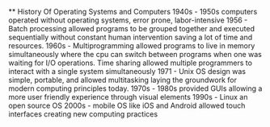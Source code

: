 ** History Of Operating Systems and Computers
1940s - 1950s computers operated without operating systems, error prone, labor-intensive
1956 - Batch processing allowed programs to be grouped together and executed sequentially without constant human intervention saving a lot of time and resources.
1960s - Multiprogramming allowed programs to live in memory simultaneously where the cpu can switch between programs when one was waiting for I/O operations. 
Time sharing allowed multiple programmers to interact with a single system simultaneously
1971 - Unix OS design was simple, portable, and allowed multitasking laying the groundwork for modern computing principles today.
1970s - 1980s provided GUIs allowing a more user friendly experience through visual elements
1990s - Linux an open source OS
2000s - mobile OS like iOS and Android allowed touch interfaces creating new computing practices

